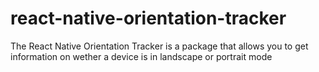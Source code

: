 # react-native-orientation-tracker
The React Native Orientation Tracker is a package that allows you to get information on wether a device is in landscape or portrait mode
